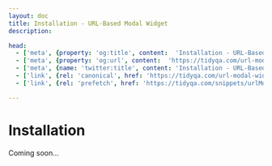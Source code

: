 ```yaml
---
layout: doc
title: Installation - URL-Based Modal Widget
description: 

head:
  - ['meta', {property: 'og:title', content:  'Installation - URL-Based Modal Widget' }]
  - ['meta', {property: 'og:url', content:  'https://tidyqa.com/url-modal-widget/installation/' }] 
  - ['meta', {name: 'twitter:title', content: 'Installation - URL-Based Modal Widget'}]
  - ['link', {rel: 'canonical', href: 'https://tidyqa.com/url-modal-widget/installation/'}]
  - ['link', {rel: 'prefetch', href: 'https://tidyqa.com/snippets/urlModalWidget.js'}]

---
```


# Installation

Coming soon...
